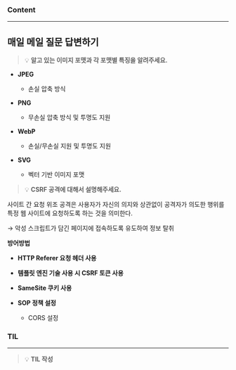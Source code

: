 
### Content

---

## 매일 메일 질문 답변하기

> 💡 ****알고 있는 이미지 포맷과 각 포맷별 특징을 알려주세요.****

- **JPEG**
  - 손실 압축 방식


- **PNG**
  - 무손실 압축 방식 및 투명도 지원


- **WebP**
  - 손실/무손실 지원 및 투명도 지원


- **SVG**
  - 벡터 기반 이미지 포맷



> 💡 ****CSRF 공격에 대해서 설명해주세요.****

사이트 간 요청 위조 공격은 사용자가 자신의 의지와 상관없이 공격자가 의도한 행위를 특정 웹 사이트에 요청하도록 하는 것을 의미한다.

→ 악성 스크립트가 담긴 페이지에 접속하도록 유도하여 정보 탈취


**방어방법**

- **HTTP Referer 요청 헤더 사용**

- **템플릿 엔진 기술 사용 시 CSRF 토큰 사용**

- **SameSite 쿠키 사용**

- **SOP 정책 설정**
  - CORS 설정





### **TIL**

---


> 💡 **TIL 작성**


